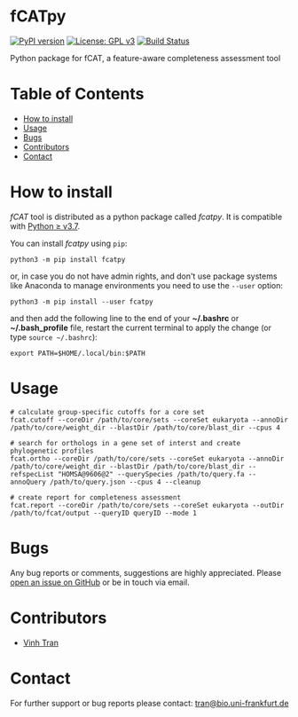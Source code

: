 # fCATpy
[![PyPI version](https://badge.fury.io/py/fcatpy.svg)](https://pypi.org/project/fcatpy/)
[![License: GPL v3](https://img.shields.io/badge/License-GPLv3-blue.svg)](https://www.gnu.org/licenses/gpl-3.0)
[![Build Status](https://travis-ci.com/BIONF/fCATpy.svg?branch=master)](https://travis-ci.com/BIONF/fCATpy)

Python package for fCAT, a feature-aware completeness assessment tool

# Table of Contents
* [How to install](#how-to-install)
* [Usage](#usage)
* [Bugs](#bugs)
* [Contributors](#contributors)
* [Contact](#contact)

# How to install

*fCAT* tool is distributed as a python package called *fcatpy*. It is compatible with [Python ≥ v3.7](https://www.python.org/downloads/).

You can install *fcatpy* using `pip`:
```
python3 -m pip install fcatpy
```

or, in case you do not have admin rights, and don't use package systems like Anaconda to manage environments you need to use the `--user` option:
```
python3 -m pip install --user fcatpy
```

and then add the following line to the end of your **~/.bashrc** or **~/.bash_profile** file, restart the current terminal to apply the change (or type `source ~/.bashrc`):

```
export PATH=$HOME/.local/bin:$PATH
```

# Usage

```
# calculate group-specific cutoffs for a core set
fcat.cutoff --coreDir /path/to/core/sets --coreSet eukaryota --annoDir /path/to/core/weight_dir --blastDir /path/to/core/blast_dir --cpus 4

# search for orthologs in a gene set of interst and create phylogenetic profiles
fcat.ortho --coreDir /path/to/core/sets --coreSet eukaryota --annoDir /path/to/core/weight_dir --blastDir /path/to/core/blast_dir --refspecList "HOMSA@9606@2" --querySpecies /path/to/query.fa --annoQuery /path/to/query.json --cpus 4 --cleanup

# create report for completeness assessment
fcat.report --coreDir /path/to/core/sets --coreSet eukaryota --outDir /path/to/fcat/output --queryID queryID --mode 1
```

# Bugs
Any bug reports or comments, suggestions are highly appreciated. Please [open an issue on GitHub](https://github.com/BIONF/fCATpy/issues/new) or be in touch via email.

# Contributors
- [Vinh Tran](https://github.com/trvinh)

# Contact
For further support or bug reports please contact: tran@bio.uni-frankfurt.de
